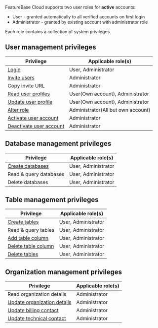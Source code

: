 FeatureBase Cloud supports two user roles for **active** accounts:
* User - granted automatically to all verified accounts on first login
* Administrator - granted by existing account with administrator role

Each role contains a collection of system privileges.

## User management privileges

| Privilege | Applicable role(s) |
|---|---|
| [Login](/cloud/fbc-part2-login) | User, Administrator |
| [Invite users](/cloud/cloud-configuration/cloud-user-invite) | Administrator |
| Copy invite URL | Administrator|
| [Read user profiles](/cloud/cloud-configuration/cloud-users-view-search) | User(Own account), Administrator|
| [Update user profile](/cloud/my-account/cloud-user-personal-update) | User(Own account), Administrator |
| [Alter role](/cloud/cloud-configuration/cloud-user-edit-role) | Administrator(All but own account) |
| [Activate user account](/cloud/cloud-configuration/cloud-user-deactivate) | Administrator |
| [Deactivate user account](/cloud/cloud-configuration/cloud-user-deactivate) | Administrator|

## Database management privileges

| Privilege | Applicable role(s) |
|---|---|
| [Create databases](/cloud/cloud-databases/cloud-db-create) | User, Administrator |
| Read & query databases | User, Administrator |
| Delete databases | User, Administrator |

## Table management privileges

| Privilege | Applicable role(s) |
|---|---|
| [Create tables](/cloud/cloud-tables/cloud-table-create) | User, Administrator |
| Read & query tables | User, Administrator |
| [Add table column](/cloud/cloud-tables/cloud-table-add-column) | User, Administrator|
| [Delete table column](/cloud/cloud-tables/cloud-table-delete-column) | User, Administrator|
| [Delete tables](/cloud/cloud-tables/cloud-table-drop) | User, Administrator |

## Organization management privileges

| Privilege | Applicable role(s) |
|---|---|
| Read organization details | Administrator |
| [Update organization details](/cloud/cloud-configuration/cloud-org-address) | Administrator |
| [Update billing contact](/cloud/cloud-configuration/cloud-org-update-billing) | Administrator |
| [Update technical contact](/cloud/cloud-configuration/cloud-org-update-tech-contact) | Administrator |
